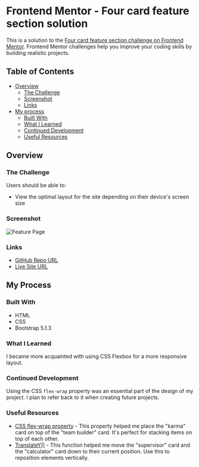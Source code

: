 # Frontend Mentor - Four card feature section solution

This is a solution to the [Four card feature section challenge on Frontend Mentor](https://www.frontendmentor.io/challenges/four-card-feature-section-weK1eFYK). Frontend Mentor challenges help you improve your coding skills by building realistic projects. 

## Table of Contents

- [Overview](#overview)
  - [The Challenge](#the-challenge)
  - [Screenshot](#screenshot)
  - [Links](#links)
- [My process](#my-process)
  - [Built With](#built-with)
  - [What I Learned](#what-i-learned)
  - [Continued Development](#continued-development)
  - [Useful Resources](#useful-resources)

## Overview 

### The Challenge

Users should be able to:

- View the optimal layout for the site depending on their device's screen size
### Screenshot

![Feature Page](feature.jpg)

### Links

- [GitHub Repo URL](https://github.com/adrvnc/four-card-feature-section)
- [Live Site URL](https://adrvnc.github.io/four-card-feature-section/)

## My Process


### Built With 

- HTML 
- CSS
- Bootstrap 5.1.3
### What I Learned 

I became more acquainted with using CSS Flexbox for a more 
responsive layout. 
### Continued Development 
Using the CSS `flex-wrap` property was an essential part of the 
design of my project. I plan to refer back to it when creating 
future projects.

### Useful Resources 

- [CSS flex-wrap property](https://developer.mozilla.org/en-US/docs/Web/CSS/flex-wrap) - This property helped me place the "karma" card on top of the "team builder" card. It's perfect for stacking items on top of each other.
- [TranslateY()](https://developer.mozilla.org/en-US/docs/Web/CSS/transform-function/translateY()) - This function helped me move the "supervisor" card and the "calculator" card down to their current position. Use this to reposition elements vertically.
